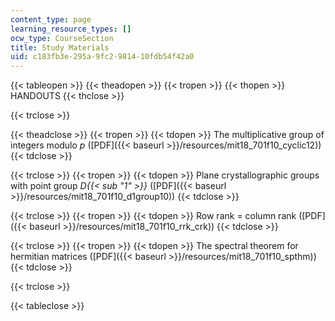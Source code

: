 ```yaml
---
content_type: page
learning_resource_types: []
ocw_type: CourseSection
title: Study Materials
uid: c183fb3e-295a-9fc2-9814-10fdb54f42a0
---
```


{{< tableopen >}}
{{< theadopen >}}
{{< tropen >}}
{{< thopen >}}
HANDOUTS
{{< thclose >}}

{{< trclose >}}

{{< theadclose >}}
{{< tropen >}}
{{< tdopen >}}
The multiplicative group of integers modulo _p_ ([PDF]({{< baseurl >}}/resources/mit18_701f10_cyclic12))
{{< tdclose >}}

{{< trclose >}}
{{< tropen >}}
{{< tdopen >}}
Plane crystallographic groups with point group _D{{< sub "1" >}}_ ([PDF]({{< baseurl >}}/resources/mit18_701f10_d1group10))
{{< tdclose >}}

{{< trclose >}}
{{< tropen >}}
{{< tdopen >}}
Row rank = column rank ([PDF]({{< baseurl >}}/resources/mit18_701f10_rrk_crk))
{{< tdclose >}}

{{< trclose >}}
{{< tropen >}}
{{< tdopen >}}
The spectral theorem for hermitian matrices ([PDF]({{< baseurl >}}/resources/mit18_701f10_spthm))
{{< tdclose >}}

{{< trclose >}}

{{< tableclose >}}
